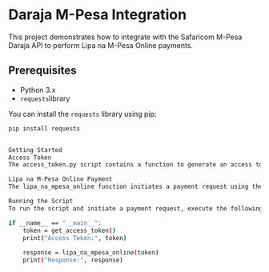 # Daraja M-Pesa Integration

This project demonstrates how to integrate with the Safaricom M-Pesa Daraja API to perform Lipa na M-Pesa Online payments.

## Prerequisites

- Python 3.x
- `requests`library

You can install the `requests` library using pip:

```sh
pip install requests


Getting Started
Access Token
The access_token.py script contains a function to generate an access token from the Safaricom API.

Lipa na M-Pesa Online Payment
The lipa_na_mpesa_online function initiates a payment request using the access token.

Running the Script
To run the script and initiate a payment request, execute the following:

if __name__ == "__main__":
    token = get_access_token()
    print("Access Token:", token)
    
    response = lipa_na_mpesa_online(token)
    print("Response:", response)